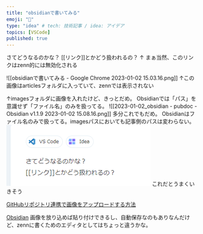 ```yaml
---
title: "obsidianで書いてみる"
emoji: "📕"
type: "idea" # tech: 技術記事 / idea: アイデア
topics: [VSCode]
published: true
---
```


さてどうなるのかな？
[[リンク]]とかどう扱われるの？
↑ まぁ当然、このリンクはzenn的には無効化される

![[obsidianで書いてみる - Google Chrome 2023-01-02 15.03.16.png]]
↑この画像はarticlesフォルダに入っていて、zennでは表示されない


↑imagesフォルダに画像を入れたけど、きっとだめ。
Obsidianでは「パス」を意識せず「ファイル名」のみを扱ってる。
![[2023-01-02_obsidian - pubdoc - Obsidian v1.1.9 2023-01-02 15.08.16.png]]
多分これでもだめ。
Obsidianはファイル名のみで扱ってる。imagesパスにおいても記事側のパスは変わらない。
![](/images/2023-01-02_obsidian%20-%20pubdoc%20-%20Obsidian%20v1.1.9%202023-01-02%2015.08.16.png)
これだとうまくいきそう


[GitHubリポジトリ連携で画像をアップロードする方法](https://zenn.dev/zenn/articles/deploy-github-images)


[Obsidian](https://obsidian.md/)
画像を放り込めば貼り付けできるし、自動保存なのもありなんだけど、zennに書くためのエディタとしてはちょっと違うかな。
